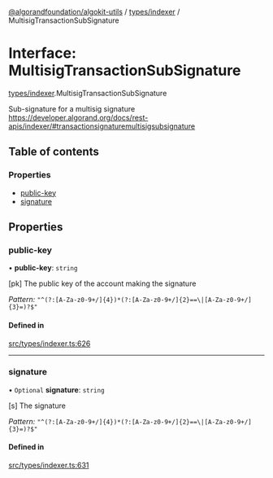 [@algorandfoundation/algokit-utils](../README.md) / [types/indexer](../modules/types_indexer.md) / MultisigTransactionSubSignature

# Interface: MultisigTransactionSubSignature

[types/indexer](../modules/types_indexer.md).MultisigTransactionSubSignature

Sub-signature for a multisig signature https://developer.algorand.org/docs/rest-apis/indexer/#transactionsignaturemultisigsubsignature

## Table of contents

### Properties

- [public-key](types_indexer.MultisigTransactionSubSignature.md#public-key)
- [signature](types_indexer.MultisigTransactionSubSignature.md#signature)

## Properties

### public-key

• **public-key**: `string`

[pk] The public key of the account making the signature

*Pattern:* `"^(?:[A-Za-z0-9+/]{4})*(?:[A-Za-z0-9+/]{2}==\|[A-Za-z0-9+/]{3}=)?$"`

#### Defined in

[src/types/indexer.ts:626](https://github.com/algorandfoundation/algokit-utils-ts/blob/main/src/types/indexer.ts#L626)

___

### signature

• `Optional` **signature**: `string`

[s] The signature

*Pattern:* `"^(?:[A-Za-z0-9+/]{4})*(?:[A-Za-z0-9+/]{2}==\|[A-Za-z0-9+/]{3}=)?$"`

#### Defined in

[src/types/indexer.ts:631](https://github.com/algorandfoundation/algokit-utils-ts/blob/main/src/types/indexer.ts#L631)
